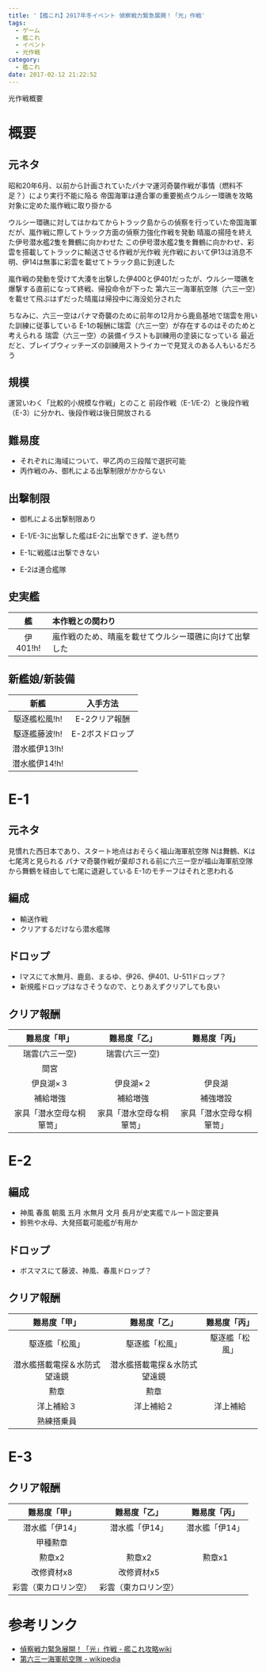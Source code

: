 ```yaml
---
title: '【艦これ】2017年冬イベント 偵察戦力緊急展開！「光」作戦'
tags:
  - ゲーム
  - 艦これ
  - イベント
  - 光作戦
category:
  - 艦これ
date: 2017-02-12 21:22:52
---
```


光作戦概要

<!-- more -->

# 概要

## 元ネタ

昭和20年6月、以前から計画されていたパナマ運河奇襲作戦が事情（燃料不足？）により実行不能に陥る
帝国海軍は連合軍の重要拠点ウルシー環礁を攻略対象に定めた嵐作戦に取り掛かる

ウルシー環礁に対してはかねてからトラック島からの偵察を行っていた帝国海軍だが、嵐作戦に際してトラック方面の偵察力強化作戦を発動
晴嵐の揚陸を終えた伊号潜水艦2隻を舞鶴に向かわせた
この伊号潜水艦2隻を舞鶴に向かわせ、彩雲を搭載してトラックに輸送させる作戦が光作戦
光作戦において伊13は消息不明、伊14は無事に彩雲を載せてトラック島に到達した

嵐作戦の発動を受けて大湊を出撃した伊400と伊401だったが、ウルシー環礁を爆撃する直前になって終戦、帰投命令が下った
第六三一海軍航空隊（六三一空）を載せて飛ぶはずだった晴嵐は帰投中に海没処分された

ちなみに、六三一空はパナマ奇襲のために前年の12月から鹿島基地で瑞雲を用いた訓練に従事している
E-1の報酬に瑞雲（六三一空）が存在するのはそのためと考えられる
瑞雲（六三一空）の装備イラストも訓練用の塗装になっている
最近だと、ブレイブウィッチーズの訓練用ストライカーで見覚えのある人もいるだろう

## 規模

運営いわく「比較的小規模な作戦」とのこと
前段作戦（E-1/E-2）と後段作戦（E-3）に分かれ、後段作戦は後日開放される

## 難易度

* それぞれに海域について、甲乙丙の三段階で選択可能
* 丙作戦のみ、御札による出撃制限がかからない

## 出撃制限

* 御札による出撃制限あり
* E-1/E-3に出撃した艦はE-2に出撃できず、逆も然り

* E-1に戦艦は出撃できない
* E-2は連合艦隊

## 史実艦

|艦|本作戦との関わり|
|:-:|:--|
|伊401!h!|嵐作戦のため、晴嵐を載せてウルシー環礁に向けて出撃した|

## 新艦娘/新装備

|新艦|入手方法|
|:--:|:------:|
|駆逐艦松風!h!|E-2クリア報酬|
|駆逐艦藤波!h!|E-2ボスドロップ|
|潜水艦伊13!h!||
|潜水艦伊14!h!||

# E-1

## 元ネタ

見慣れた西日本であり、スタート地点はおそらく福山海軍航空隊
Nは舞鶴、Kは七尾湾と見られる
パナマ奇襲作戦が棄却される前に六三一空が福山海軍航空隊から舞鶴を経由して七尾に退避している
E-1のモチーフはそれと思われる

## 編成

* 輸送作戦
* クリアするだけなら潜水艦隊

## ドロップ

* Iマスにて水無月、鹿島、まるゆ、伊26、伊401、U-511ドロップ？
* 新規艦ドロップはなさそうなので、とりあえずクリアしても良い

## クリア報酬

|難易度「甲」|難易度「乙」|難易度「丙」|
|:---------:|:----------:|:----------:|
|瑞雲(六三一空)|瑞雲(六三一空)||
|間宮|||
|伊良湖×３|伊良湖×２|伊良湖|
|補給増強|補給増強|補強増設|
|家具「潜水空母な桐箪笥」|家具「潜水空母な桐箪笥」|家具「潜水空母な桐箪笥」|

# E-2

## 編成

* 神風 春風 朝風 五月 水無月 文月 長月が史実艦でルート固定要員
* 鈴熊や水母、大発搭載可能艦が有用か

## ドロップ

* ボスマスにて藤波、神風、春風ドロップ？

## クリア報酬

|難易度「甲」|難易度「乙」|難易度「丙」|
|:---------:|:----------:|:----------:|
|駆逐艦「松風」|駆逐艦「松風」|駆逐艦「松風」|
|潜水艦搭載電探＆水防式望遠鏡|潜水艦搭載電探＆水防式望遠鏡||
|勲章|勲章||
|洋上補給３|洋上補給２|洋上補給|
|熟練搭乗員|||

# E-3

## クリア報酬

|難易度「甲」|難易度「乙」|難易度「丙」|
|:---------:|:----------:|:----------:|
|潜水艦「伊14」|潜水艦「伊14」|潜水艦「伊14」|
|甲種勲章|||
|勲章x2|勲章x2|勲章x1|
|改修資材x8|改修資材x5||
|彩雲（東カロリン空）|彩雲（東カロリン空）||

# 参考リンク

- [偵察戦力緊急展開！「光」作戦 - 艦これ攻略wiki](http://wikiwiki.jp/kancolle/?%C4%E5%BB%A1%C0%EF%CE%CF%B6%DB%B5%DE%C5%B8%B3%AB%A1%AA%A1%D6%B8%F7%A1%D7%BA%EE%C0%EF)
- [第六三一海軍航空隊 - wikipedia](https://ja.wikipedia.org/wiki/%E7%AC%AC%E5%85%AD%E4%B8%89%E4%B8%80%E6%B5%B7%E8%BB%8D%E8%88%AA%E7%A9%BA%E9%9A%8A)

